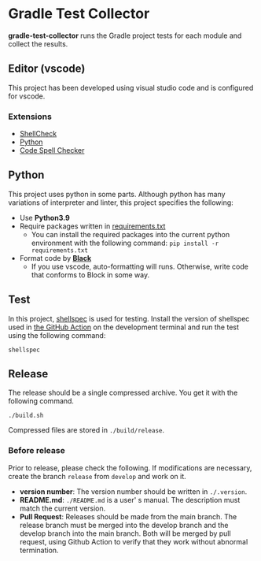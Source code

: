 # Gradle Test Collector

**gradle-test-collector** runs the Gradle project tests for each module and collect the results.


## Editor (vscode)

This project has been developed using visual studio code and is configured for vscode.

### Extensions

- [ShellCheck](https://marketplace.visualstudio.com/items?itemName=timonwong.shellcheck)
- [Python](https://marketplace.visualstudio.com/items?itemName=ms-python.python)
- [Code Spell Checker](https://marketplace.visualstudio.com/items?itemName=streetsidesoftware.code-spell-checker)

## Python

This project uses python in some parts. Although python has many variations of interpreter and linter, this project specifies the following:

- Use **Python3.9**
- Require packages written in [requirements.txt](requirements.txt)
  - You can install the required packages into the current python environment with the following command: `pip install -r requirements.txt`
- Format code by **[Black](https://black.readthedocs.io/en/stable/)**
  - If you use vscode, auto-formatting will runs. Otherwise, write code that conforms to Block in some way.

## Test

In this project, [shellspec](https://github.com/shellspec/shellspec) is used for testing.
Install the version of shellspec used in [the GitHub Action](.github/workflows/check.yml) on the development terminal and run the test using the following command:

```shell
shellspec
```

## Release

The release should be a single compressed archive. You get it with the following command.

```shell
./build.sh
```

Compressed files are stored in `./build/release`.

### Before release

Prior to release, please check the following. If modifications are necessary, create the branch `release` from `develop` and work on it.

- **version number**: The version number should be written in `./.version`.
- **README.md**: `./README.md` is a user' s manual. The description must match the current version.
- **Pull Request**: Releases should be made from the main branch. The release branch must be merged into the develop branch and the develop branch into the main branch. Both will be merged by pull request, using Github Action to verify that they work without abnormal termination.
